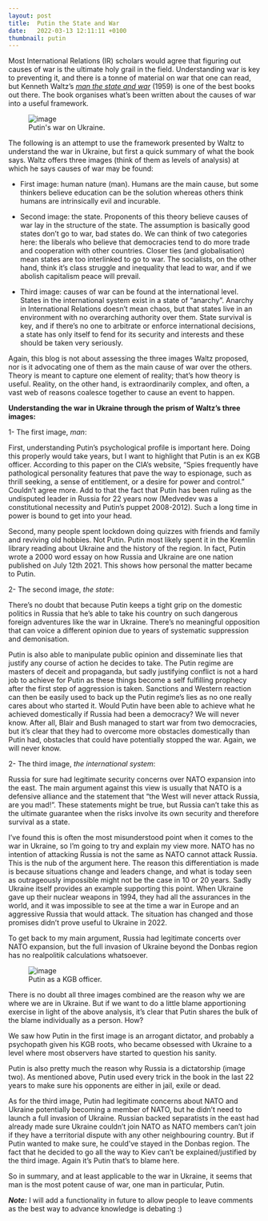 ```yaml
---
layout: post
title:  Putin the State and War
date:   2022-03-13 12:11:11 +0100
thumbnail: putin
---
```


Most International Relations (IR) scholars would agree that figuring out causes of war is the ultimate holy grail in the field. Understanding war is key to preventing it, and there is a tonne of material on war that one can read, but Kenneth Waltz’s [_man the state and war_](https://en.wikipedia.org/wiki/Man,_the_State,_and_War) (1959) is one of the best books out there. The book organises what’s been written about the causes of war into a useful framework.

<figure>
	<img src="{{ site.baseurl }}/assets/pics/ukraine-war-map.png" alt="image">
	<figcaption>
		Putin's war on Ukraine.
	</figcaption>
</figure>

The following is an attempt to use the framework presented by Waltz to understand the war in Ukraine, but first a quick summary of what the book says. Waltz offers three images (think of them as levels of analysis) at which he says causes of war may be found:

* First image: human nature (man). Humans are the main cause, but some thinkers believe education can be the solution whereas others think humans are intrinsically evil and incurable.
  
* Second image: the state. Proponents of this theory believe causes of war lay in the structure of the state. The assumption is basically good states don’t go to war, bad states do. We can think of two categories here: the liberals who believe that democracies tend to do more trade and cooperation with other countries. Closer ties (and globalisation) mean states are too interlinked to go to war. The socialists, on the other hand, think it’s class struggle and inequality that lead to war, and if we abolish capitalism peace will prevail.
  
* Third image: causes of war can be found at the international level. States in the international system exist in a state of “anarchy”. Anarchy in International Relations doesn’t mean chaos, but that states live in an environment with no overarching authority over them. State survival is key, and if there’s no one to arbitrate or enforce international decisions, a state has only itself to fend for its security and interests and these should be taken very seriously.

Again, this blog is not about assessing the three images Waltz proposed, nor is it advocating one of them as the main cause of war over the others. Theory is meant to capture one element of reality; that’s how theory is useful. Reality, on the other hand, is extraordinarily complex, and often, a vast web of reasons coalesce together to cause an event to happen.

**Understanding the war in Ukraine through the prism of Waltz’s three images:**

1- The first image, _man_:

First, understanding Putin’s psychological profile is important here. Doing this properly would take years, but I want to highlight that Putin is an ex KGB officer. According to this paper on the CIA’s website, “Spies frequently have pathological personality features that pave the way to espionage, such as thrill seeking, a sense of entitlement, or a desire for power and control.” Couldn’t agree more. Add to that the fact that Putin has been ruling as the undisputed leader in Russia for 22 years now (Medvedev was a constitutional necessity and Putin’s puppet 2008-2012). Such a long time in power is bound to get into your head.

Second, many people spent lockdown doing quizzes with friends and family and reviving old hobbies. Not Putin. Putin most likely spent it in the Kremlin library reading about Ukraine and the history of the region. In fact, Putin wrote a 2000 word essay on how Russia and Ukraine are one nation published on July 12th 2021. This shows how personal the matter became to Putin.

2- The second image, _the state_:

There’s no doubt that because Putin keeps a tight grip on the domestic politics in Russia that he’s able to take his country on such dangerous foreign adventures like the war in Ukraine. There’s no meaningful opposition that can voice a different opinion due to years of systematic suppression and demonisation.

Putin is also able to manipulate public opinion and disseminate lies that justify any course of action he decides to take. The Putin regime are masters of deceit and propaganda, but sadly justifying conflict is not a hard job to achieve for Putin as these things become a self fulfilling prophecy after the first step of aggression is taken. Sanctions and Western reaction can then be easily used to back up the Putin regime’s lies as no one really cares about who started it. Would Putin have been able to achieve what he achieved domestically if Russia had been a democracy? We will never know. After all, Blair and Bush managed to start war from two democracies, but it’s clear that they had to overcome more obstacles domestically than Putin had, obstacles that could have potentially stopped the war. Again, we will never know.

2- The third image, _the international system_:

Russia for sure had legitimate security concerns over NATO expansion into the east. The main argument against this view is usually that NATO is a defensive alliance and the statement that “the West will never attack Russia, are you mad!”. These statements might be true, but Russia can’t take this as the ultimate guarantee when the risks involve its own security and therefore survival as a state.

 I’ve found this is often the most misunderstood point when it comes to the war in Ukraine, so I’m going to try and explain my view more. NATO has no intention of attacking Russia is not the same as NATO cannot attack Russia. This is the nub of the argument here. The reason this differentiation is made is because situations change and leaders change, and what is today seen as outrageously impossible might not be the case in 10 or 20 years. Sadly Ukraine itself provides an example supporting this point. When Ukraine gave up their nuclear weapons in 1994, they had all the assurances in the world, and it was impossible to see at the time a war in Europe and an aggressive Russia that would attack. The situation has changed and those promises didn’t prove useful to Ukraine in 2022.

To get back to my main argument, Russia had legitimate concerts over NATO expansion, but the full invasion of Ukraine beyond the Donbas region has no realpolitik calculations whatsoever.

<figure>
	<img src="{{ site.baseurl }}/assets/pics/kgb-putin.png" alt="image">
	<figcaption>
		Putin as a KGB officer.
	</figcaption>
</figure>

There is no doubt all three images combined are the reason why we are where we are in Ukraine. But if we want to do a little blame apportioning exercise in light of the above analysis, it’s clear that Putin shares the bulk of the blame individually as a person. How?

We saw how Putin in the first image is an arrogant dictator, and probably a psychopath given his KGB roots, who became obsessed with Ukraine to a level where most observers have started to question his sanity.

Putin is also pretty much the reason why Russia is a dictatorship (image two). As mentioned above, Putin used every trick in the book in the last 22 years to make sure his opponents are either in jail, exile or dead.

As for the third image, Putin had legitimate concerns about NATO and Ukraine potentially becoming a member of NATO, but he didn’t need to launch a full invasion of Ukraine. Russian backed separatists in the east had already made sure Ukraine couldn’t join NATO as NATO members can’t join if they have a territorial dispute with any other neighbouring country. But if Putin wanted to make sure, he could’ve stayed in the Donbas region. The fact that he decided to go all the way to Kiev can’t be explained/justified by the third image. Again it’s Putin that’s to blame here.

So in summary, and at least applicable to the war in Ukraine, it seems that man is the most potent cause of war, one man in particular, Putin.


***Note:*** I will add a functionality in future to allow people to leave comments as the best way to advance knowledge is debating :)

